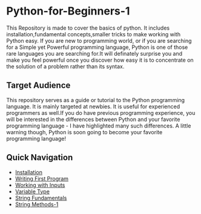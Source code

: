 # Python-for-Beginners-1
This Repository is made to cover the basics of python. It includes installation,fundamental concepts,smaller tricks to make working with Python easy.
If you are new to programming world, or if you are searching for a Simple yet Powerful programming language, Python is one of those rare languages you are searching for.It will definately surprise you and make you feel powerful once you discover how easy it is to concentrate on the solution of a problem rather than its syntax.
## Target Audience
This repository serves as a guide or tutorial to the Python programming language. It is mainly targeted at newbies. It is useful for experienced programmers as well.If you do have previous programming experience, you will be interested in the differences between Python and your favorite programming language - I have highlighted many such differences. A little warning though, Python is soon going to become your favorite programming language!
## Quick Navigation

* [Installation](https://github.com/satyakipal/Python-for-Beginners-1/blob/master/installation.md)
* [Writing First Program](https://github.com/satyakipal/Python-for-Beginners-1/blob/master/Writing_first_program.md) 
* [Working with Inputs](https://github.com/satyakipal/Python-for-Beginners-1/blob/master/Working%20with%20Inputs.md)
* [Variable Type](https://github.com/satyakipal/Python-for-Beginners-1/blob/master/variable%20types.md)
* [String Fundamentals](https://github.com/satyakipal/Python-for-Beginners-1/blob/master/string%20fundamentals.md)
* [String Methods-1]()

